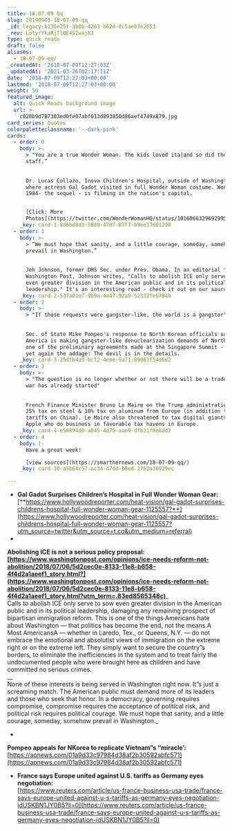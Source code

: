 ```yaml
---
title: 18.07.09 Qq
slug: 20190905-18-07-09-qq
_id: legacy-b136e25f-3b0b-4263-b62d-0c5ae03e2653
_rev: LotyrYkaRjTl0E452wajX3
type: quick_reads
draft: false
aliases:
  - 18-07-09-qq/
_createdAt: '2018-07-09T12:27:03Z'
_updatedAt: '2021-03-26T02:17:11Z'
date: '2018-07-09T12:27:03+00:00'
lastmod: '2018-07-09T12:27:03+00:00'
weight: 50
featured_image:
  alt: Quick Reads background image
  url: >-
    c020b9d787303ed0fe07abf013d893850d86aef4749x879.jpg
card_series: Quotes
colorpaletteclassname: '--dark-pink'
cards:
  - order: 0
    body: >-
      > "You are a true Wonder Woman. The kids loved ita|and so did the
      staff.”  
        
        
      Dr. Lucas Collazo, Inova Children's Hospital, outside of Washington D.C.,
      where actress Gal Gadot visited in full Wonder Woman costume. Wonder Woman
      1984- the sequel - is filming in the nation's capital.


      [Click: More
      Photos](https://twitter.com/WonderWomanHQ/status/1016066329692995585)
    _key: card-1-8d6bd8d3-5689-4707-87f7-b9ee17601290
  - order: 1
    body: >-
      > “We must hope that sanity, and a little courage, someday, somehow
      prevail in Washington.”  
        
        
      Jeh Johnson, former DHS Sec. under Pres. Obama. In an editorial for the
      Washington Post, Johnson writes, "Calls to abolish ICE only serve to sow
      even greater division in the American public and in its political
      leadership." It's an interesting read - check it out on our source page.
    _key: card-2-53fa01e7-9b9a-4a47-92a0-52332fe5784b
  - order: 2
    body: >-
      > "If those requests were gangster-like, the world is a gangster"  
        
        
      Sec. of State Mike Pompeo's response to North Korean officials saying
      America is making gangster-like denuclearization demands of North Korea -
      one of the preliminary agreements made at the Singapore Summit - proving
      yet again the addage: The devil is in the details.
    _key: card-3-25dfb4a3-bcf2-4eee-9a71-89063f54d6d2
  - order: 3
    body: >-
      > "The question is no longer whether or not there will be a trade war, the
      war has already started"  
        
        
      French Finance Minister Bruno Le Maire on the Trump administration's new
      25% tax on steel & 10% tax on aluminum from Europe (in addition to new
      tariffs on China). Le Maire also threatened to tax digital giants like
      Apple who do business in favorable tax havens in Europe.
    _key: card-4-e50894d0-a045-4d75-aae9-dfb31f8e8dd7
  - order: 4
    body: |-
      Have a great week!

      [view sources](https://smarthernews.com/18-07-09-qq/)
    _key: card-10-a5b64c57-ac34-47dd-b8ed-1752a36929ec

---
```

* **Gal Gadot Surprises Children’s Hospital in Full Wonder Woman Gear:**  
[**https://www.hollywoodreporter.com/heat-vision/gal-gadot-surprises-childrens-hospital-full-wonder-woman-gear-1125557?**](https://www.hollywoodreporter.com/heat-vision/gal-gadot-surprises-childrens-hospital-full-wonder-woman-gear-1125557?utm_source=twitter&utm_source=t.co&utm_medium=referral)
* 

**Abolishing ICE is not a serious policy proposal:  
[https://www.washingtonpost.com/opinions/ice-needs-reform-not-abolition/2018/07/06/5d2cec0e-8133-11e8-b658-4f4d2a1aeef1_story.html?](https://www.washingtonpost.com/opinions/ice-needs-reform-not-abolition/2018/07/06/5d2cec0e-8133-11e8-b658-4f4d2a1aeef1_story.html?utm_term=.83ed8565348c)**_  
Calls to abolish ICE only serve to sow even greater division in the American public and in its political leadership, damaging any remaining prospect of bipartisan immigration reform. This is one of the things Americans hate about Washington — that politics has become the end, not the means.A Most AmericansA — whether in Laredo, Tex., or Queens, N.Y. — do not embrace the emotional and absolutist views of immigration on the extreme right or on the extreme left. They simply want to secure the country”s borders, to eliminate the inefficiencies in the system and to treat fairly the undocumented people who were brought here as children and have committed no serious crimes.  
__  
None of these interests is being served in Washington right now. It”s just a screaming match. The American public must demand more of its leaders and those who seek that honor. In a democracy, governing requires compromise, compromise requires the acceptance of political risk, and political risk requires political courage. We must hope that sanity, and a little courage, someday, somehow prevail in Washington._

* 

**Pompeo appeals for NKorea to replicate Vietnam”s “miracle’:**  
[https://apnews.com/01a9d33c97984d38af2b30592abfc571](https://apnews.com/01a9d33c97984d38af2b30592abfc571)

* **France says Europe united against U.S. tariffs as Germany eyes negotiation:**  
[https://www.reuters.com/article/us-france-business-usa-trade/france-says-europe-united-against-u-s-tariffs-as-germany-eyes-negotiation-idUSKBN1JY0B5?il=0](https://www.reuters.com/article/us-france-business-usa-trade/france-says-europe-united-against-u-s-tariffs-as-germany-eyes-negotiation-idUSKBN1JY0B5?il=0)